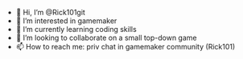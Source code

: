 - 👋 Hi, I’m @Rick101git
- 👀 I’m interested in gamemaker
- 🌱 I’m currently learning coding skills
- 💞️ I’m looking to collaborate on a small top-down game
- 📫 How to reach me: priv chat in gamemaker community (Rick101)

<!---
Hi im rick and i like programming! I made this page for 
all the games i may make 
in the future! (USING GAMEMAKER 2.3)
--->
